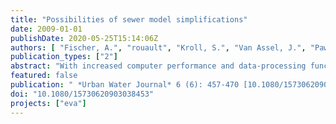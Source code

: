 ```yaml
---
title: "Possibilities of sewer model simplifications"
date: 2009-01-01
publishDate: 2020-05-25T15:14:06Z
authors: [ "Fischer, A.", "rouault", "Kroll, S.", "Van Assel, J.", "Pawlowsky-Reusing, E." ]
publication_types: ["2"]
abstract: "With increased computer performance and data-processing functionalities, there has been a tendency in the last few years to apply detailed hydrodynamic sewer modelling for long-term simulations, with long time series of rainfall. Although this is now fairly realistic for small networks, there is still a clear limit as to what can be done in the case of running bigger models for a long time, which need a lot more computational effort. Therefore, the idea has grown to investigate the possibilities of hybrid sewer modelling, a combination of conceptual and mechanistic modelling approaches to combine the advantages of both models, the speed of conceptual models and the accuracy of mechanistic models. Suggestions for hybrid model simplifications are presented in this paper within their application for two case studies."
featured: false
publication: " *Urban Water Journal* 6 (6): 457-470 [10.1080/15730620903038453](https://doi.org/10.1080/15730620903038453)"
doi: "10.1080/15730620903038453"
projects: ["eva"]
---
```


